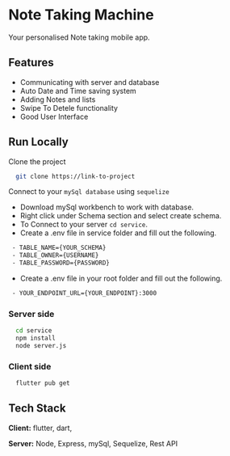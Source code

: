 
# Note Taking Machine 
Your personalised Note taking mobile app.


## Features

- Communicating with server and database
- Auto Date and Time saving system
- Adding Notes and lists
- Swipe To Detele functionality
- Good User Interface


## Run Locally

Clone the project
```bash
  git clone https://link-to-project
```

Connect to your `mySql database` using `sequelize`

- Download mySql workbench to work with database.
- Right click under Schema section and select create schema.
- To Connect to your server `cd service`.
- Create a .env file in service folder and fill out the following.

 ```bash
  - TABLE_NAME={YOUR_SCHEMA}
  - TABLE_OWNER={USERNAME}
  - TABLE_PASSWORD={PASSWORD}
 ```
- Create a .env file in your root folder and fill out the following.

 ```bash
  - YOUR_ENDPOINT_URL={YOUR_ENDPOINT}:3000
 ```



### Server side
```bash
  cd service
  npm install
  node server.js 
```
### Client side


```bash
  flutter pub get

```






## Tech Stack

**Client:** flutter, dart, 

**Server:** Node, Express, mySql, Sequelize, Rest API



